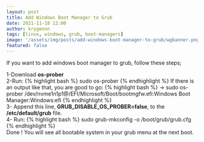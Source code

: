```yaml
---
layout: post
title: Add Windows Boot Manager to Grub
date: 2021-11-18 12:00
author: krygennn
tags: [linux, windows, grub, boot-managers]
image: '/assets/img/posts/add-windows-boot-manager-to-grub/wgbanner.png'
featured: false
---
```

If you want to add windows boot manager to grub, follow these steps;

1-Download **os-prober**<br>
2-Run:
{% highlight bash %}
sudo os-prober
{% endhighlight %}
If there is an output like that, you are good to go:
{% highlight bash %}
-> sudo os-prober
/dev/nvme1n1p1@/EFI/Microsoft/Boot/bootmgfw.efi:Windows Boot Manager:Windows:efi
{% endhighlight %}
<br>
3- Append this line, **GRUB_DISABLE_OS_PROBER=false**, to the **/etc/default/grub** file.<br>
4- Run: 
{% highlight bash %}
sudo grub-mkconfig -o /boot/grub/grub.cfg
{% endhighlight %}
<br>
Done ! You will see all bootable system in your grub menu at the next boot.

